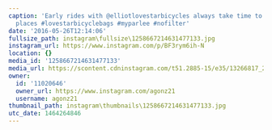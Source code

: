 ```yaml
---
caption: 'Early rides with @elliotlovestarbicycles always take time to take in beautiful
  places #lovestarbicyclebags #myparlee #nofilter'
date: '2016-05-26T12:14:06'
fullsize_path: instagram\fullsize\1258667214631477133.jpg
instagram_url: https://www.instagram.com/p/BF3rym6ih-N
location: {}
media_id: '1258667214631477133'
media_url: https://scontent.cdninstagram.com/t51.2885-15/e35/13266817_266930990362519_1449588161_n.jpg?ig_cache_key=MTI1ODY2NzIxNDYzMTQ3NzEzMw%3D%3D.2
owner:
  id: '11020646'
  owner_url: https://www.instagram.com/agonz21
  username: agonz21
thumbnail_path: instagram\thumbnails\1258667214631477133.jpg
utc_date: 1464264846
---
```

